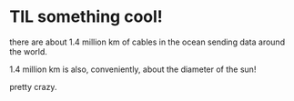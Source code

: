 # TIL something cool!
there are about 1.4 million km of cables in the ocean sending data around the world.

1.4 million km is also, conveniently, about the diameter of the sun!

pretty crazy.
